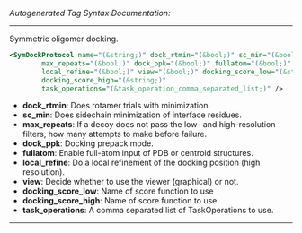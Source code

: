 <!-- THIS IS AN AUTOGENERATED FILE: Don't edit it directly, instead change the schema definition in the code itself. -->

_Autogenerated Tag Syntax Documentation:_

---
Symmetric oligomer docking.

```xml
<SymDockProtocol name="(&string;)" dock_rtmin="(&bool;)" sc_min="(&bool;)"
        max_repeats="(&bool;)" dock_ppk="(&bool;)" fullatom="(&bool;)"
        local_refine="(&bool;)" view="(&bool;)" docking_score_low="(&string;)"
        docking_score_high="(&string;)"
        task_operations="(&task_operation_comma_separated_list;)" />
```

-   **dock_rtmin**: Does rotamer trials with minimization.
-   **sc_min**: Does sidechain minimization of interface residues.
-   **max_repeats**: If a decoy does not pass the low- and high-resolution filters, how many attempts to make before failure.
-   **dock_ppk**: Docking prepack mode.
-   **fullatom**: Enable full-atom input of PDB or centroid structures.
-   **local_refine**: Do a local refinement of the docking position (high resolution).
-   **view**: Decide whether to use the viewer (graphical) or not.
-   **docking_score_low**: Name of score function to use
-   **docking_score_high**: Name of score function to use
-   **task_operations**: A comma separated list of TaskOperations to use.

---
